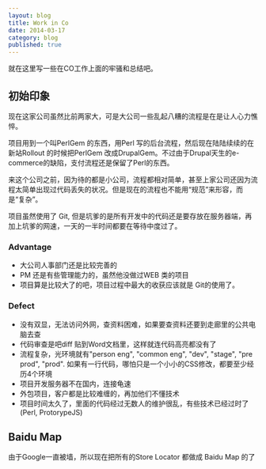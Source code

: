 ```yaml
---
layout: blog
title: Work in Co
date: 2014-03-17
category: blog
published: true
---
```


就在这里写一些在CO工作上面的牢骚和总结吧。

## 初始印象
现在这家公司虽然比前两家大，可是大公司一些乱起八糟的流程是在是让人心力憔悴。

项目用到一个叫PerlGem 的东西，用Perl 写的后台流程，然后现在陆陆续续的在新站Rollout 的时候把PerlGem 改成DrupalGem。不过由于Drupal天生的e-commerce的缺陷，支付流程还是保留了Perl的东西。

来这个公司之前，因为待的都是小公司，流程都相对简单，甚至上家公司还因为流程太简单出现过代码丢失的状况。但是现在的流程也不能用“规范”来形容，而是“复杂”。

项目虽然使用了 Git, 但是坑爹的是所有开发中的代码还是要存放在服务器端，再加上坑爹的网速，一天的一半时间都要在等待中度过了。

### Advantage
* 大公司人事部门还是比较完善的
* PM 还是有些管理能力的，虽然他没做过WEB 类的项目
* 项目算是比较大了的吧，项目过程中最大的收获应该就是 Git的使用了。

### Defect
* 没有双显，无法访问外网，查资料困难，如果要查资料还要到走廊里的公共电脑去查
* 代码审查是吧diff 贴到Word文档里，这样就连代码高亮都没有了
* 流程复杂，光环境就有"person eng", "common eng", "dev", "stage", "pre prod", "prod". 如果有一行代码，哪怕只是一个小小的CSS修改，都要至少经历4个环境
* 项目开发服务器不在国内，连接龟速
* 外包项目，客户都是比较难缠的，再加他们不懂技术
* 项目时间太久了，里面的代码经过无数人的维护很乱，有些技术已经过时了(Perl, ProtorypeJS)

## Baidu Map
由于Google一直被墙，所以现在把所有的Store Locator 都做成 Baidu Map 的了
